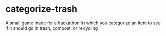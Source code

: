 # categorize-trash
A small game made for a hackathon in which you categorize an item to see if it should go in trash, compost, or recycling
